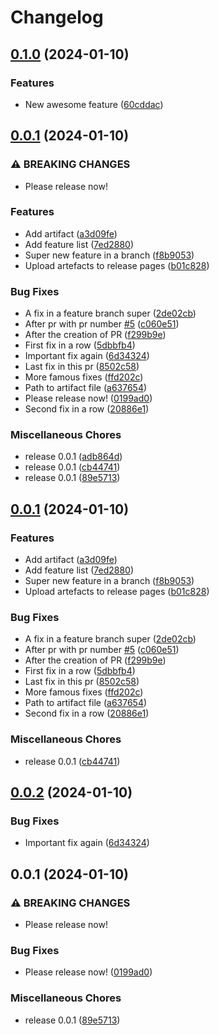 # Changelog

## [0.1.0](https://github.com/vergissberlin/example-release-please/compare/v0.0.1...v0.1.0) (2024-01-10)


### Features

* New awesome feature ([60cddac](https://github.com/vergissberlin/example-release-please/commit/60cddacb67c6578fc2c76c2a833c32792c4708e6))

## [0.0.1](https://github.com/vergissberlin/example-release-please/compare/v0.0.1...v0.0.1) (2024-01-10)


### ⚠ BREAKING CHANGES

* Please release now!

### Features

* Add artifact ([a3d09fe](https://github.com/vergissberlin/example-release-please/commit/a3d09fe6c9c055353546eeb833b22bcbd3bf931e))
* Add feature list ([7ed2880](https://github.com/vergissberlin/example-release-please/commit/7ed2880c73c11d572e5e1c607100f70143412b1e))
* Super new feature in a branch ([f8b9053](https://github.com/vergissberlin/example-release-please/commit/f8b9053e0bff23ed862d3322839a9ec83ed80998))
* Upload artefacts to release pages ([b01c828](https://github.com/vergissberlin/example-release-please/commit/b01c828786771818565067ac9d1466acd8adf7ca))


### Bug Fixes

* A fix in a feature branch super ([2de02cb](https://github.com/vergissberlin/example-release-please/commit/2de02cbbfd6e5d075d333303aff1b5c9a35db27f))
* After pr with pr number [#5](https://github.com/vergissberlin/example-release-please/issues/5) ([c060e51](https://github.com/vergissberlin/example-release-please/commit/c060e516aa01d2656185f41a3f72016f2bb17e6e))
* After the creation of PR ([f299b9e](https://github.com/vergissberlin/example-release-please/commit/f299b9e76efce5e9ad323d8f5d94f7f55afc3cd7))
* First fix in a row ([5dbbfb4](https://github.com/vergissberlin/example-release-please/commit/5dbbfb494952959e5659d573a7ed77a2144270d2))
* Important fix again ([6d34324](https://github.com/vergissberlin/example-release-please/commit/6d34324c026a795f5fc2d1d030ca3e4f688ba9db))
* Last fix in this pr ([8502c58](https://github.com/vergissberlin/example-release-please/commit/8502c58ab75a1281664c2f76049098fd23879aa6))
* More famous fixes ([ffd202c](https://github.com/vergissberlin/example-release-please/commit/ffd202c092d95e7f75184418f4311b188d814535))
* Path to artifact file ([a637654](https://github.com/vergissberlin/example-release-please/commit/a63765490ff69836ea21867be5173e2d5b955a53))
* Please release now! ([0199ad0](https://github.com/vergissberlin/example-release-please/commit/0199ad031fa0ab64a5c72640f17170e3a606e729))
* Second fix in a row ([20886e1](https://github.com/vergissberlin/example-release-please/commit/20886e16fbbbf1066722a47f947c6965bde700f3))


### Miscellaneous Chores

* release 0.0.1 ([adb864d](https://github.com/vergissberlin/example-release-please/commit/adb864d1c771cdc66198651596983fbe325c9b08))
* release 0.0.1 ([cb44741](https://github.com/vergissberlin/example-release-please/commit/cb4474158e26fbf0b782ee14fe61ba0cd2d0a1c2))
* release 0.0.1 ([89e5713](https://github.com/vergissberlin/example-release-please/commit/89e57131289f800aea85f911a81a8b3abf70c9b1))

## [0.0.1](https://github.com/vergissberlin/example-release-please/compare/v0.0.2...v0.0.1) (2024-01-10)


### Features

* Add artifact ([a3d09fe](https://github.com/vergissberlin/example-release-please/commit/a3d09fe6c9c055353546eeb833b22bcbd3bf931e))
* Add feature list ([7ed2880](https://github.com/vergissberlin/example-release-please/commit/7ed2880c73c11d572e5e1c607100f70143412b1e))
* Super new feature in a branch ([f8b9053](https://github.com/vergissberlin/example-release-please/commit/f8b9053e0bff23ed862d3322839a9ec83ed80998))
* Upload artefacts to release pages ([b01c828](https://github.com/vergissberlin/example-release-please/commit/b01c828786771818565067ac9d1466acd8adf7ca))


### Bug Fixes

* A fix in a feature branch super ([2de02cb](https://github.com/vergissberlin/example-release-please/commit/2de02cbbfd6e5d075d333303aff1b5c9a35db27f))
* After pr with pr number [#5](https://github.com/vergissberlin/example-release-please/issues/5) ([c060e51](https://github.com/vergissberlin/example-release-please/commit/c060e516aa01d2656185f41a3f72016f2bb17e6e))
* After the creation of PR ([f299b9e](https://github.com/vergissberlin/example-release-please/commit/f299b9e76efce5e9ad323d8f5d94f7f55afc3cd7))
* First fix in a row ([5dbbfb4](https://github.com/vergissberlin/example-release-please/commit/5dbbfb494952959e5659d573a7ed77a2144270d2))
* Last fix in this pr ([8502c58](https://github.com/vergissberlin/example-release-please/commit/8502c58ab75a1281664c2f76049098fd23879aa6))
* More famous fixes ([ffd202c](https://github.com/vergissberlin/example-release-please/commit/ffd202c092d95e7f75184418f4311b188d814535))
* Path to artifact file ([a637654](https://github.com/vergissberlin/example-release-please/commit/a63765490ff69836ea21867be5173e2d5b955a53))
* Second fix in a row ([20886e1](https://github.com/vergissberlin/example-release-please/commit/20886e16fbbbf1066722a47f947c6965bde700f3))


### Miscellaneous Chores

* release 0.0.1 ([cb44741](https://github.com/vergissberlin/example-release-please/commit/cb4474158e26fbf0b782ee14fe61ba0cd2d0a1c2))

## [0.0.2](https://github.com/vergissberlin/example-release-please/compare/v0.0.1...v0.0.2) (2024-01-10)


### Bug Fixes

* Important fix again ([6d34324](https://github.com/vergissberlin/example-release-please/commit/6d34324c026a795f5fc2d1d030ca3e4f688ba9db))

## 0.0.1 (2024-01-10)


### ⚠ BREAKING CHANGES

* Please release now!

### Bug Fixes

* Please release now! ([0199ad0](https://github.com/vergissberlin/example-release-please/commit/0199ad031fa0ab64a5c72640f17170e3a606e729))


### Miscellaneous Chores

* release 0.0.1 ([89e5713](https://github.com/vergissberlin/example-release-please/commit/89e57131289f800aea85f911a81a8b3abf70c9b1))
